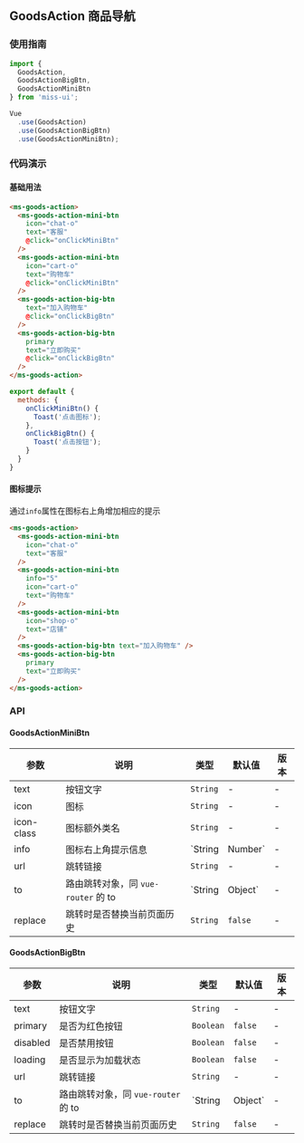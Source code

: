 ## GoodsAction 商品导航

### 使用指南
``` javascript
import {
  GoodsAction,
  GoodsActionBigBtn,
  GoodsActionMiniBtn
} from 'miss-ui';

Vue
  .use(GoodsAction)
  .use(GoodsActionBigBtn)
  .use(GoodsActionMiniBtn);
```

### 代码演示
#### 基础用法

```html
<ms-goods-action>
  <ms-goods-action-mini-btn
    icon="chat-o"
    text="客服"
    @click="onClickMiniBtn"
  />
  <ms-goods-action-mini-btn
    icon="cart-o"
    text="购物车"
    @click="onClickMiniBtn"
  />
  <ms-goods-action-big-btn
    text="加入购物车"
    @click="onClickBigBtn"
  />
  <ms-goods-action-big-btn
    primary
    text="立即购买"
    @click="onClickBigBtn"
  />
</ms-goods-action>
```

```javascript
export default {
  methods: {
    onClickMiniBtn() {
      Toast('点击图标');
    },
    onClickBigBtn() {
      Toast('点击按钮');
    }
  }
}
```

#### 图标提示
通过`info`属性在图标右上角增加相应的提示

```html
<ms-goods-action>
  <ms-goods-action-mini-btn
    icon="chat-o"
    text="客服"
  />
  <ms-goods-action-mini-btn
    info="5"
    icon="cart-o"
    text="购物车"
  />
  <ms-goods-action-mini-btn
    icon="shop-o"
    text="店铺"
  />
  <ms-goods-action-big-btn text="加入购物车" />
  <ms-goods-action-big-btn
    primary
    text="立即购买"
  />
</ms-goods-action>
```

### API

#### GoodsActionMiniBtn

| 参数 | 说明 | 类型 | 默认值 | 版本 |
|------|------|------|------|------|
| text | 按钮文字 | `String` | - | - |
| icon | 图标 | `String` | - | - |
| icon-class | 图标额外类名 | `String` | - | - |
| info | 图标右上角提示信息 | `String | Number` | - | - |
| url | 跳转链接 | `String` | - | - |
| to | 路由跳转对象，同 `vue-router` 的 to | `String | Object` | - | - |
| replace | 跳转时是否替换当前页面历史 | `String` | `false` | - |

#### GoodsActionBigBtn

| 参数 | 说明 | 类型 | 默认值 | 版本 |
|------|------|------|------|------|
| text | 按钮文字 | `String` | - | - |
| primary | 是否为红色按钮 | `Boolean` | `false` | - |
| disabled | 是否禁用按钮 | `Boolean` | `false` | - | 1.3.10 |
| loading | 是否显示为加载状态 | `Boolean` | `false` | - | 1.3.10 |
| url | 跳转链接 | `String` | - | - |
| to | 路由跳转对象，同 `vue-router` 的 to | `String | Object` | - | - |
| replace | 跳转时是否替换当前页面历史 | `String` | `false` | - |
